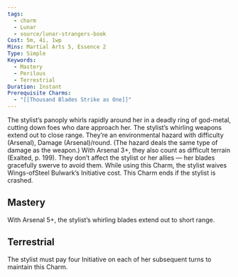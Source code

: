 ```yaml
---
tags:
  - charm
  - Lunar
  - source/lunar-strangers-book
Cost: 5m, 4i, 1wp
Mins: Martial Arts 5, Essence 2
Type: Simple
Keywords:
  - Mastery
  - Perilous
  - Terrestrial
Duration: Instant
Prerequisite Charms:
  - "[[Thousand Blades Strike as One]]"
---
```

The stylist’s panoply whirls rapidly around her in a deadly ring of god-metal, cutting down foes who dare approach her.
The stylist’s whirling weapons extend out to close range. They’re an environmental hazard with difficulty (Arsenal), Damage (Arsenal)/round. (The hazard deals the same type of damage as the weapon.) With Arsenal 3+, they also count as difficult terrain (Exalted, p. 199).
They don’t affect the stylist or her allies — her blades gracefully swerve to avoid them.
While using this Charm, the stylist waives Wings-ofSteel Bulwark’s Initiative cost.
This Charm ends if the stylist is crashed.

## Mastery
With Arsenal 5+, the stylist’s whirling blades extend out to short range.

## Terrestrial
The stylist must pay four Initiative on each of her subsequent turns to maintain this Charm.